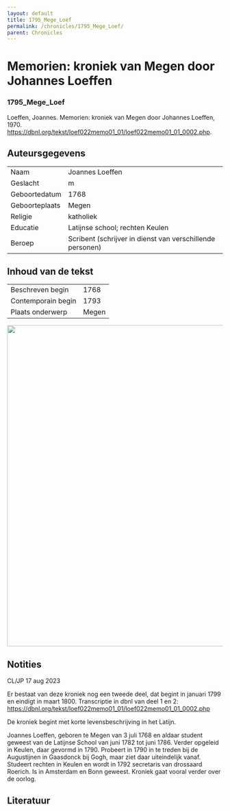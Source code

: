 ```yaml
---
layout: default
title: 1795_Mege_Loef
permalink: /chronicles/1795_Mege_Loef/
parent: Chronicles
--- 
```



# Memorien: kroniek van Megen door Johannes Loeffen 

### 1795_Mege_Loef 

Loeffen, Joannes. Memorien: kroniek van Megen door Johannes Loeffen, 1970. https://dbnl.org/tekst/loef022memo01_01/loef022memo01_01_0002.php. 

## Auteursgegevens 

| | | 
| --------------- | --------------- | 
| Naam | Joannes Loeffen | 
| Geslacht | m | 
| Geboortedatum | 1768 | 
| Geboorteplaats | Megen | 
| Religie | katholiek | 
| Educatie | Latijnse school; rechten Keulen | 
| Beroep | Scribent (schrijver in dienst van verschillende personen) | 

## Inhoud van de tekst 

| | | 
| --------------- | --------------- | 
| Beschreven begin | 1768 | 
| Contemporain begin | 1793 | 
| Plaats onderwerp | Megen | 

[<img src="..\..\barplots_chronicles\1795_Mege_Loef.jpg" width="750"/>](..\..\barplots_chronicles\1795_Mege_Loef.jpg) 

## Notities 

CL/JP 17 aug 2023

Er bestaat van deze kroniek nog een tweede deel, dat begint in januari 1799 en
eindigt in maart 1800. Transcriptie in dbnl van deel 1 en 2:
<https://dbnl.org/tekst/loef022memo01_01/loef022memo01_01_0002.php>

De kroniek begint met korte levensbeschrijving in het Latijn.

Joannes Loeffen, geboren te Megen van 3 juli 1768 en aldaar student geweest
van de Latijnse School van juni 1782 tot juni 1786. Verder opgeleid in Keulen,
daar gevormd in 1790. Probeert in 1790 in te treden bij de Augustijnen in
Gaasdonck bij Gogh, maar ziet daar uiteindelijk vanaf. Studeert rechten in
Keulen en wordt in 1792 secretaris van drossaard Roerich. Is in Amsterdam en
Bonn geweest. Kroniek gaat vooral verder over de oorlog.



## Literatuur 

